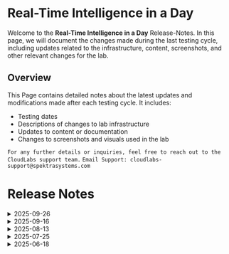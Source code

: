# Real-Time Intelligence in a Day

Welcome to the **Real-Time Intelligence in a Day** Release-Notes. In this page, we will document the changes made during the last testing cycle, including updates related to the infrastructure, content, screenshots, and other relevant changes for the lab.

## Overview

This Page contains detailed notes about the latest updates and modifications made after each testing cycle. It includes:

- Testing dates
- Descriptions of changes to lab infrastructure
- Updates to content or documentation
- Changes to screenshots and visuals used in the lab

`For any further details or inquiries, feel free to reach out to the CloudLabs support team.`
`Email Support: cloudlabs-support@spektrasystems.com`

# Release Notes
<details>
  <summary>2025-09-26</summary>

## Release Date: 2025-09-26

### Summary of Changes 

-  Updated the lab guide for improved clarity and accuracy, enhancing the overall user experience.

### Infrastructure Changes

- NA

### Content Changes

- NA

### Screenshot Update

- NA
  
### Testing Notes

- **Testing Date**: 2025-09-26

### Testing Scope 

- Validation covered infrastructure compatibility, lab flow continuity, content accuracy, and screenshot alignment with the latest UI.

-------------

</details>
<details>
  <summary>2025-09-16</summary>

## Release Date: 2025-09-16

### Summary of Changes 

-  Updated the lab guide for improved clarity and accuracy, enhancing the overall user experience.

### Infrastructure Changes

- NA

### Content Changes

- NA

### Screenshot Update

- Updated a screenshot to reflect a recent UI change and improve instructional clarity.
  
### Testing Notes

- **Testing Date**: 2025-09-16

### Testing Scope 

- Validation covered infrastructure compatibility, lab flow continuity, content accuracy, and screenshot alignment with the latest UI.

-------------

</details>

<details>
  <summary>2025-08-13</summary>

### Release Date: 2025-08-13
  
- **Testing Date**: 2025-08-12

## Summary of Changes

Minor updates including clearer UI screenshots and refined instructions for improved clarity and accuracy

## Infrastructure Changes

NA

## Content Changes

- **Change**:
    - Added few enhanced screenshots and Instructions better understanding for user.

## Screenshot Updates

- **Minor updates:**

  - **Updated Screenshots:** Updated few screenshots in the lab guide with proper comments.
  - **Instruction Refinements:** Added clear instructions based on screenshot with proper numbering.

## Testing Notes

  - **Testing Notes:** 2025-08-13

## Testing Scope

Conducted end to end architecture validations, RBAC/policy checks, cost estimation updates.

---
</details>


<details>
  <summary>2025-07-25</summary>

### Release Date: 2025-07-25
  
- **Testing Date**: 2025-07-25

## Infrastructure Changes

NA

## Content Changes

- **Change**:
    - The user interface has been updated to reflect the latest changes. Corresponding instructions and guidance have also been revised to align with the new UI enhancements.

## Screenshot Updates

- **Change**: Screenshots are up-to-date.

## Validation

  NA

## Testing Notes

  NA

---
</details>

<details>
  <summary>2025-06-18</summary>

### Release Date: 2025-06-18
  
- **Testing Date**: 2025-06-18

## Infrastructure Changes

NA

## Content Changes

- **Change**:
    - The user interface has been updated to reflect the latest changes. Corresponding instructions and guidance have also been revised to align with the new UI enhancements.
    - **Getting started page** NA

## Screenshot Updates

- **Change**: Screenshots are up-to-date.

## Validation

  NA

## Testing Notes

- **Test Validation Summary**: Validated the lab guide steps, the user interface has been updated to reflect the latest changes. Corresponding instructions and guidance have also been revised to align with the new UI enhancements.

---
</details>
